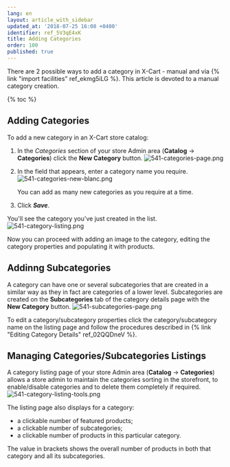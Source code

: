 ```yaml
---
lang: en
layout: article_with_sidebar
updated_at: '2018-07-25 16:08 +0400'
identifier: ref_5V3qE4xK
title: Adding Categories
order: 100
published: true
---
```

There are 2 possible ways to add a category in X-Cart - manual and via {% link "import facilities" ref_ekmg5iLG %}. This article is devoted to a manual category creation.

{% toc %}

## Adding Categories

To add a new category in an X-Cart store catalog:

1. In the _Categories_ section of your store Admin area (**Catalog** -> **Categories**) click the **New Category** button.
   ![541-categories-page.png]({{site.baseurl}}/attachments/ref_5V3qE4xK/541-categories-page.png)

2. In the field that appears, enter a category name you require.
   ![541-categories-new-blanc.png]({{site.baseurl}}/attachments/ref_5V3qE4xK/541-categories-new-blanc.png)
   
   You can add as many new categories as you require at a time.

3. Click _**Save**_. 

You'll see the category you've just created in the list. 
![541-category-listing.png]({{site.baseurl}}/attachments/ref_5V3qE4xK/541-category-listing.png)

Now you can proceed with adding an image to the category, editing the category properties and populating it with products. 

## Addinng Subcategories

A category can have one or several subcategories that are created in a similar way as they in fact are categories of a lower level. Subcategories are created on the **Subcategories** tab of the category details page with the **New Category** button.
![541-subcategories-page.png]({{site.baseurl}}/attachments/ref_5V3qE4xK/541-subcategories-page.png)

To edit a category/subcategory properties click the category/subcategory name on the listing page and follow the procedures described in {% link "Editing Category Details" ref_02QQDneV %}.

## Managing Categories/Subcategories Listings

A category listing page of your store Admin area (**Catalog** -> **Categories**) allows a store admin to maintain the categories sorting in the storefront, to enable/disable categories and to delete them completely if required.
![541-category-listing-tools.png]({{site.baseurl}}/attachments/ref_5V3qE4xK/541-category-listing-tools.png)

The listing page also displays for a category:
- a clickable number of featured products;
- a clickable number of subcategories;
- a clickable number of products in this particular category.

The value in brackets shows the overall number of products in both that category and all its subcategories.